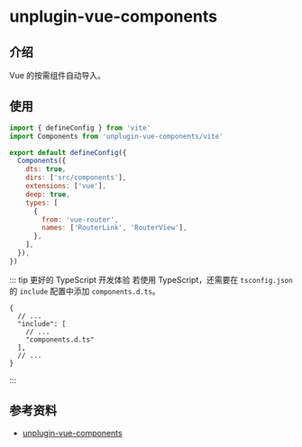# unplugin-vue-components

## 介绍

Vue 的按需组件自动导入。

## 使用

```js {2,5-16}
import { defineConfig } from 'vite'
import Components from 'unplugin-vue-components/vite'

export default defineConfig({
  Components({
    dts: true,
    dirs: ['src/components'],
    extensions: ['vue'],
    deep: true,
    types: [
      {
        from: 'vue-router',
        names: ['RouterLink', 'RouterView'],
      },
    ],
  }),
})
```

::: tip 更好的 TypeScript 开发体验
若使用 TypeScript，还需要在 `tsconfig.json` 的 `include` 配置中添加 `components.d.ts`。

```json{5}
{
  // ...
  "include": [
    // ...
    "components.d.ts"
  ],
  // ...
}
```

:::

## 参考资料

- [unplugin-vue-components](https://github.com/unplugin/unplugin-vue-components)
